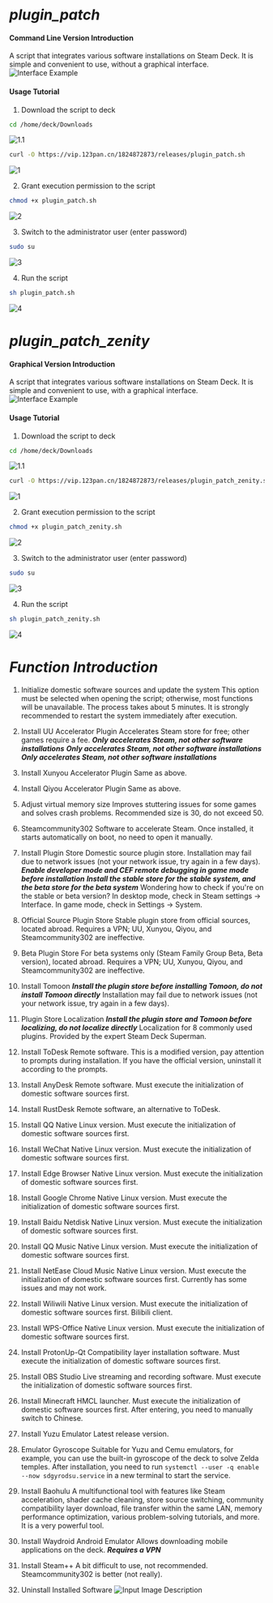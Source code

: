 # **_plugin_patch_**

#### Command Line Version Introduction

A script that integrates various software installations on Steam Deck. It is simple and convenient to use, without a graphical interface.
![Interface Example](image/plugin_patch/plugin_patch.sh.png)

#### Usage Tutorial

1. Download the script to deck

```bash
cd /home/deck/Downloads
```
![1.1](image/plugin_patch/1.1.png)

```bash
curl -O https://vip.123pan.cn/1824872873/releases/plugin_patch.sh
```
![1](image/plugin_patch/1.png)

2. Grant execution permission to the script

```bash
chmod +x plugin_patch.sh
```
![2](image/plugin_patch/2.png)

3. Switch to the administrator user (enter password)

```bash
sudo su
```
![3](image/plugin_patch/3.png)

4. Run the script

```bash
sh plugin_patch.sh
```
![4](image/plugin_patch/4.png)

# **_plugin_patch_zenity_**

#### Graphical Version Introduction

A script that integrates various software installations on Steam Deck. It is simple and convenient to use, with a graphical interface.
![Interface Example](image/plugin_patch_zenity/plugin_patch_zenity.sh.png)

#### Usage Tutorial

1. Download the script to deck

```bash
cd /home/deck/Downloads
```
![1.1](image/plugin_patch_zenity/1.1.png)

```bash
curl -O https://vip.123pan.cn/1824872873/releases/plugin_patch_zenity.sh
```
![1](image/plugin_patch_zenity/1.png)

2. Grant execution permission to the script

```bash
chmod +x plugin_patch_zenity.sh
```
![2](image/plugin_patch_zenity/2.png)

3. Switch to the administrator user (enter password)

```bash
sudo su
```
![3](image/plugin_patch_zenity/3.png)

4. Run the script

```bash
sh plugin_patch_zenity.sh
```
![4](image/plugin_patch_zenity/4.png)

# **_Function Introduction_**

1. Initialize domestic software sources and update the system
   This option must be selected when opening the script; otherwise, most functions will be unavailable.
   The process takes about 5 minutes.
   It is strongly recommended to restart the system immediately after execution.

2. Install UU Accelerator Plugin
   Accelerates Steam store for free; other games require a fee.
   **_Only accelerates Steam, not other software installations_**
   **_Only accelerates Steam, not other software installations_**
   **_Only accelerates Steam, not other software installations_**

3. Install Xunyou Accelerator Plugin
   Same as above.

4. Install Qiyou Accelerator Plugin
   Same as above.

5. Adjust virtual memory size
   Improves stuttering issues for some games and solves crash problems. Recommended size is 30, do not exceed 50.

6. Steamcommunity302
   Software to accelerate Steam. Once installed, it starts automatically on boot, no need to open it manually.

7. Install Plugin Store
   Domestic source plugin store. Installation may fail due to network issues (not your network issue, try again in a few days).
   **_Enable developer mode and CEF remote debugging in game mode before installation_**
   **_Install the stable store for the stable system, and the beta store for the beta system_**
   Wondering how to check if you're on the stable or beta version? In desktop mode, check in Steam settings -> Interface. In game mode, check in Settings -> System.

8. Official Source Plugin Store
   Stable plugin store from official sources, located abroad. Requires a VPN; UU, Xunyou, Qiyou, and Steamcommunity302 are ineffective.

9. Beta Plugin Store
   For beta systems only (Steam Family Group Beta, Beta version), located abroad. Requires a VPN; UU, Xunyou, Qiyou, and Steamcommunity302 are ineffective.

10. Install Tomoon
    **_Install the plugin store before installing Tomoon, do not install Tomoon directly_**
    Installation may fail due to network issues (not your network issue, try again in a few days).

11. Plugin Store Localization
    **_Install the plugin store and Tomoon before localizing, do not localize directly_**
    Localization for 8 commonly used plugins.
    Provided by the expert Steam Deck Superman.

12. Install ToDesk
    Remote software. This is a modified version, pay attention to prompts during installation. If you have the official version, uninstall it according to the prompts.

13. Install AnyDesk
    Remote software. Must execute the initialization of domestic software sources first.

14. Install RustDesk
    Remote software, an alternative to ToDesk.

15. Install QQ
    Native Linux version. Must execute the initialization of domestic software sources first.

16. Install WeChat
    Native Linux version. Must execute the initialization of domestic software sources first.

17. Install Edge Browser
    Native Linux version. Must execute the initialization of domestic software sources first.

18. Install Google Chrome
    Native Linux version. Must execute the initialization of domestic software sources first.

19. Install Baidu Netdisk
    Native Linux version. Must execute the initialization of domestic software sources first.

20. Install QQ Music
    Native Linux version. Must execute the initialization of domestic software sources first.

21. Install NetEase Cloud Music
    Native Linux version. Must execute the initialization of domestic software sources first.
    Currently has some issues and may not work.

22. Install Wiliwili
    Native Linux version. Must execute the initialization of domestic software sources first.
    Bilibili client.

23. Install WPS-Office
    Native Linux version. Must execute the initialization of domestic software sources first.

24. Install ProtonUp-Qt
    Compatibility layer installation software. Must execute the initialization of domestic software sources first.

25. Install OBS Studio
    Live streaming and recording software. Must execute the initialization of domestic software sources first.

26. Install Minecraft
    HMCL launcher. Must execute the initialization of domestic software sources first.
    After entering, you need to manually switch to Chinese.

27. Install Yuzu Emulator
    Latest release version.

28. Emulator Gyroscope
    Suitable for Yuzu and Cemu emulators, for example, you can use the built-in gyroscope of the deck to solve Zelda temples.
    After installation, you need to run `systemctl --user -q enable --now sdgyrodsu.service` in a new terminal to start the service.

29. Install Baohulu
    A multifunctional tool with features like Steam acceleration, shader cache cleaning, store source switching, community compatibility layer download, file transfer within the same LAN, memory performance optimization, various problem-solving tutorials, and more. It is a very powerful tool.

30. Install Waydroid Android Emulator
    Allows downloading mobile applications on the deck.
    **_Requires a VPN_**

31. Install Steam++
    A bit difficult to use, not recommended. Steamcommunity302 is better (not really).

32. Uninstall Installed Software
    ![Input Image Description](image/uninstall.png)
